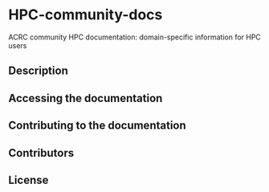 # HPC-community-docs
ACRC community HPC documentation: domain-specific information for HPC users

## Description
<!-- TODO -->

## Accessing the documentation
<!-- TODO -->

## Contributing to the documentation
<!-- TODO -->

## Contributors
<!-- TODO -->

## License
<!-- TODO -->
